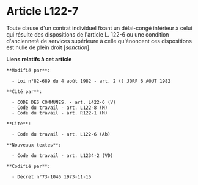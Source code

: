 # Article L122-7

Toute clause d'un contrat individuel fixant un délai-congé inférieur à celui qui résulte des dispositions de l'article L.
122-6 ou une condition d'ancienneté de services supérieure à celle qu'énoncent ces dispositions est nulle de plein droit
[*sanction*].

**Liens relatifs à cet article**

	**Modifié par**:

	  - Loi n°82-689 du 4 août 1982 - art. 2 () JORF 6 AOUT 1982

	**Cité par**:

	  - CODE DES COMMUNES. - art. L422-6 (V)
	  - Code du travail - art. L122-8 (M)
	  - Code du travail - art. R122-1 (M)

	**Cite**:

	  - Code du travail - art. L122-6 (Ab)

	**Nouveaux textes**:

	  - Code du travail - art. L1234-2 (VD)

	**Codifié par**:

	  - Décret n°73-1046 1973-11-15

